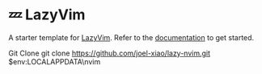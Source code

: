 # 💤 LazyVim

A starter template for [LazyVim](https://github.com/LazyVim/LazyVim).
Refer to the [documentation](https://lazyvim.github.io/installation) to get started.

Git Clone
git clone https://github.com/joel-xiao/lazy-nvim.git $env:LOCALAPPDATA\nvim

